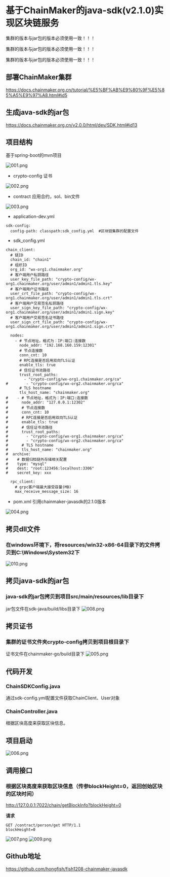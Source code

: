 # 基于ChainMaker的java-sdk(v2.1.0)实现区块链服务
集群的版本与jar包的版本必须使用一致！！！

集群的版本与jar包的版本必须使用一致！！！

集群的版本与jar包的版本必须使用一致！！！

## 部署ChainMaker集群
https://docs.chainmaker.org.cn/tutorial/%E5%BF%AB%E9%80%9F%E5%85%A5%E9%97%A8.html#id5

## 生成java-sdk的jar包
https://docs.chainmaker.org.cn/v2.0.0/html/dev/SDK.html#id13

## 项目结构
基于spring-boot的mvn项目

![001.png](https://github.com/hongfish/fish1208-chainmaker-javasdk/blob/master/src/main/resources/image/001.png)
* crypto-config   证书

![002.png](https://github.com/hongfish/fish1208-chainmaker-javasdk/blob/master/src/main/resources/image/002.png)
* contract 应用合约，sol、bin文件

![003.png](https://github.com/hongfish/fish1208-chainmaker-javasdk/blob/master/src/main/resources/image/003.png)
* application-dev.yml
```
sdk-config:
  config-path: classpath:sdk_config.yml  #区块链集群的配置文件
```

* sdk_config.yml 
```
chain_client:
  # 链ID
  chain_id: "chain1"
  # 组织ID
  org_id: "wx-org1.chainmaker.org"
  # 客户端用户私钥路径
  user_key_file_path: "crypto-config/wx-org1.chainmaker.org/user/admin1/admin1.tls.key"
  # 客户端用户证书路径
  user_crt_file_path: "crypto-config/wx-org1.chainmaker.org/user/admin1/admin1.tls.crt"
  # 客户端用户交易签名私钥路径
  user_sign_key_file_path: "crypto-config/wx-org1.chainmaker.org/user/admin1/admin1.sign.key"
  # 客户端用户交易签名证书路径
  user_sign_crt_file_path: "crypto-config/wx-org1.chainmaker.org/user/admin1/admin1.sign.crt"

  nodes:
    - # 节点地址，格式为：IP:端口:连接数
      node_addr: "192.168.160.159:12301"
      # 节点连接数
      conn_cnt: 10
      # RPC连接是否启用双向TLS认证
      enable_tls: true
      # 信任证书池路径
      trust_root_paths:
        - "crypto-config/wx-org1.chainmaker.org/ca"
#        - "crypto-config/wx-org2.chainmaker.org/ca"
      # TLS hostname
      tls_host_name: "chainmaker.org"
#    - # 节点地址，格式为：IP:端口:连接数
#      node_addr: "127.0.0.1:12302"
#      # 节点连接数
#      conn_cnt: 10
#      # RPC连接是否启用双向TLS认证
#      enable_tls: true
#      # 信任证书池路径
#      trust_root_paths:
#        - "crypto-config/wx-org1.chainmaker.org/ca"
#        - "crypto-config/wx-org2.chainmaker.org/ca"
#      # TLS hostname
#      tls_host_name: "chainmaker.org"
#  archive:
#    # 数据归档链外存储相关配置
#    type: "mysql"
#    dest: "root:123456:localhost:3306"
#    secret_key: xxx

  rpc_client:
    # grpc客户端最大接受容量(MB)
    max_receive_message_size: 16
```

* pom.xml
引用chainmaker-javasdk的2.1.0版本

![004.png](https://github.com/hongfish/fish1208-chainmaker-javasdk/blob/master/src/main/resources/image/004.png)

## 拷贝dll文件
### 在windows环境下，将resources/win32-x86-64目录下的文件拷贝到C:\Windows\System32下
![010.png](https://github.com/hongfish/fish1208-chainmaker-javasdk/blob/master/src/main/resources/image/010.png)

## 拷贝java-sdk的jar包
### java-sdk的jar包拷贝到项目src/main/resources/lib目录下
jar包文件在sdk-java/build/libs目录下
![008.png](https://github.com/hongfish/fish1208-chainmaker-javasdk/blob/master/src/main/resources/image/008.png)

## 拷贝证书
### 集群的证书文件夹crypto-config拷贝到项目根目录下
证书文件在chainmaker-go/build目录下
![005.png](https://github.com/hongfish/fish1208-chainmaker-javasdk/blob/master/src/main/resources/image/005.png)

## 代码开发
### ChainSDKConfig.java
通过sdk-config.yml配置文件获取ChainClient、User对象

### ChainController.java
根据区块高度来获取区块信息。

## 项目启动
![006.png](https://github.com/hongfish/fish1208-chainmaker-javasdk/blob/master/src/main/resources/image/006.png)

## 调用接口
### 根据区块高度来获取区块信息（传参blockHeight=0，返回创始区块的区块时间）
http://127.0.0.1:7022/chain/getBlockInfo?blockHeight=0

**请求**
```$xslt
GET /contract/person/get HTTP/1.1  
blockHeight=0
```
![007.png](https://github.com/hongfish/fish1208-chainmaker-javasdk/blob/master/src/main/resources/image/007.png)
![009.png](https://github.com/hongfish/fish1208-chainmaker-javasdk/blob/master/src/main/resources/image/009.png)

## Github地址
https://github.com/hongfish/fish1208-chainmaker-javasdk
